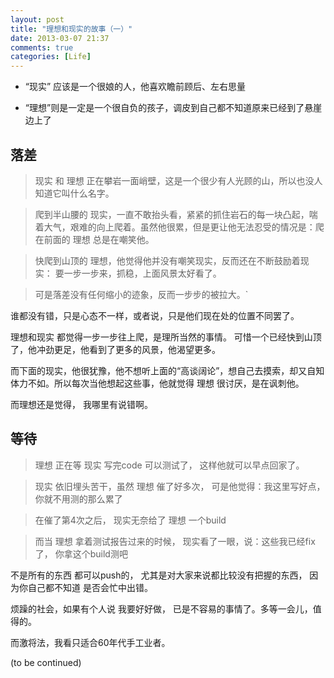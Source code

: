 ```yaml
---
layout: post
title: "理想和现实的故事（一）"
date: 2013-03-07 21:37
comments: true
categories: [Life]
---
```

- “现实” 应该是一个很娘的人，他喜欢瞻前顾后、左右思量

- “理想”则是一定是一个很自负的孩子，调皮到自己都不知道原来已经到了悬崖边上了


## 落差 ##

>现实 和 理想 正在攀岩一面峭壁，这是一个很少有人光顾的山，所以也没人知道它叫什么名字。

>爬到半山腰的 现实，一直不敢抬头看，紧紧的抓住岩石的每一块凸起，喘着大气，艰难的向上爬着。虽然他很累，但是更让他无法忍受的情况是：爬在前面的 理想 总是在嘲笑他。

>快爬到山顶的 理想，他觉得他并没有嘲笑现实，反而还在不断鼓励着现实： 要一步一步来，抓稳，上面风景太好看了。

>可是落差没有任何缩小的迹象，反而一步步的被拉大。`


谁都没有错，只是心态不一样，或者说，只是他们现在处的位置不同罢了。

理想和现实 都觉得一步一步往上爬，是理所当然的事情。 可惜一个已经快到山顶了，他冲劲更足，他看到了更多的风景，他渴望更多。

而下面的现实，他很犹豫，他不想听上面的“高谈阔论”，想自己去摸索，却又自知体力不如。所以每次当他想起这些事，他就觉得 理想 很讨厌，是在讽刺他。 

而理想还是觉得， 我哪里有说错啊。


## 等待 ##

>理想 正在等 现实 写完code 可以测试了， 这样他就可以早点回家了。

>现实 依旧埋头苦干，虽然 理想 催了好多次， 可是他觉得：我这里写好点，你就不用测的那么累了

>在催了第4次之后， 现实无奈给了 理想 一个build

>而当 理想 拿着测试报告过来的时候， 现实看了一眼，说：这些我已经fix了， 你拿这个build测吧


不是所有的东西 都可以push的， 尤其是对大家来说都比较没有把握的东西， 因为你自己都不知道 是否会忙中出错。

烦躁的社会，如果有个人说 我要好好做， 已是不容易的事情了。多等一会儿，值得的。

而激将法，我看只适合60年代手工业者。


(to be continued)
